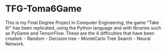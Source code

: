 # TFG-Toma6Game
This is my Final Degree Project in Computer Engineering, the game "Take 6!" has been replicated, using the Python language and with libraries such as PyGame and TensorFlow. These are the 4 difficulties that have been created: - Random - Decision tree - MonteCarlo Tree Search - Neural Network. 
